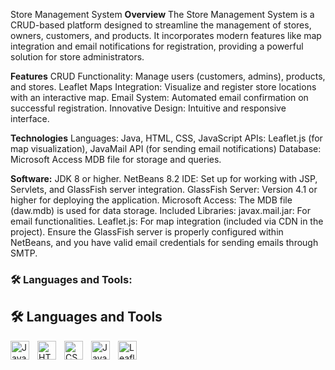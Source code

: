Store Management System
**Overview**
The Store Management System is a CRUD-based platform designed to streamline the management of stores, owners, customers, and products. 
It incorporates modern features like map integration and email notifications for registration, providing a powerful solution for store administrators.

**Features**
CRUD Functionality: Manage users (customers, admins), products, and stores.
Leaflet Maps Integration: Visualize and register store locations with an interactive map.
Email System: Automated email confirmation on successful registration.
Innovative Design: Intuitive and responsive interface.

**Technologies**
Languages: Java, HTML, CSS, JavaScript
APIs: Leaflet.js (for map visualization), JavaMail API (for sending email notifications)
Database: Microsoft Access MDB file for storage and queries.


**Software:**
JDK 8 or higher.
NetBeans 8.2 IDE: Set up for working with JSP, Servlets, and GlassFish server integration.
GlassFish Server: Version 4.1 or higher for deploying the application.
Microsoft Access: The MDB file (daw.mdb) is used for data storage.
Included Libraries:
javax.mail.jar: For email functionalities.
Leaflet.js: For map integration (included via CDN in the project).
Ensure the GlassFish server is properly configured within NetBeans, and you have valid email credentials for sending emails through SMTP.

### 🛠️ Languages and Tools:

## 🛠️ Languages and Tools

<img align="left" alt="Java" width="30px" style="padding-right:10px;" src="https://cdn.jsdelivr.net/gh/devicons/devicon/icons/java/java-original.svg" />
<img align="left" alt="HTML5" width="30px" style="padding-right:10px;" src="https://cdn.jsdelivr.net/gh/devicons/devicon/icons/html5/html5-plain.svg" />
<img align="left" alt="CSS3" width="30px" style="padding-right:10px;" src="https://cdn.jsdelivr.net/gh/devicons/devicon/icons/css3/css3-plain.svg" />
<img align="left" alt="JavaScript" width="30px" style="padding-right:10px;" src="https://cdn.jsdelivr.net/gh/devicons/devicon/icons/javascript/javascript-plain.svg" />

<img align="left" alt="Leaflet" width="30px" style="padding-right:10px;" src="https://raw.githubusercontent.com/Leaflet/Leaflet/master/dist/images/logo.png" />
<br />


